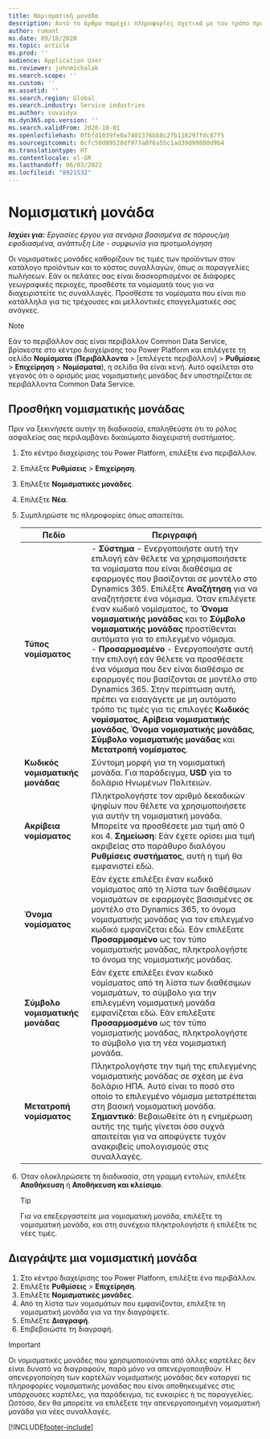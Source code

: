```yaml
---
title: Νομισματική μονάδα
description: Αυτό το άρθρο παρέχει πληροφορίες σχετικά με τον τρόπο προσθήκης και αφαίρεσης τύπων νομίσματος στο Project Operations.
author: rumant
ms.date: 09/18/2020
ms.topic: article
ms.prod: ''
audience: Application User
ms.reviewer: johnmichalak
ms.search.scope: ''
ms.custom: ''
ms.assetid: ''
ms.search.region: Global
ms.search.industry: Service industries
ms.author: suvaidya
ms.dyn365.ops.version: ''
ms.search.validFrom: 2020-10-01
ms.openlocfilehash: 0fbfd1039fe0a7401376bb8c27b118297fdc87f5
ms.sourcegitcommit: 6cfc50d89528df977a8f6a55c1ad39d99800d9b4
ms.translationtype: HT
ms.contentlocale: el-GR
ms.lasthandoff: 06/03/2022
ms.locfileid: "8921532"
---
```

# <a name="currency"></a>Νομισματική μονάδα

_**Ισχύει για:** Εργασίες έργου για σενάρια βασισμένα σε πόρους/μη εφοδιασμένα, ανάπτυξη Lite - συμφωνία για προτιμολόγηση_



Οι νομισματικές μονάδες καθορίζουν τις τιμές των προϊόντων στον κατάλογο προϊόντων και το κόστος συναλλαγών, όπως οι παραγγελίες πωλήσεων. Εάν οι πελάτες σας είναι διασκορπισμένοι σε διάφορες γεωγραφικές περιοχές, προσθέστε τα νομίσματά τους για να διαχειριστείτε τις συναλλαγές. Προσθέστε τα νομίσματα που είναι πιο κατάλληλα για τις τρέχουσες και μελλοντικές επαγγελματικές σας ανάγκες.  

> [!NOTE]
> Εάν το περιβάλλον σας είναι περιβάλλον Common Data Service, βρίσκεστε στο κέντρο διαχείρισης του Power Platform και επιλέγετε τη σελίδα **Νομίσματα** (**Περιβάλλοντα** > [επιλέγετε περιβάλλον] > **Ρυθμίσεις** > **Επιχείρηση** > **Νομίσματα**), η σελίδα θα είναι κενή. Αυτό οφείλεται στο γεγονός ότι ο ορισμός μιας νομισματικής μονάδας δεν υποστηρίζεται σε περιβάλλοντα Common Data Service.

## <a name="add-a-currency"></a>Προσθήκη νομισματικής μονάδας  
Πριν να ξεκινήσετε αυτήν τη διαδικασία, επαληθεύστε ότι το ρόλος ασφαλείας σας περιλαμβάνει δικαιώματα διαχειριστή συστήματος. 

1. Στο κέντρο διαχείρισης του Power Platform, επιλέξτε ένα περιβάλλον. 
2. Επιλέξτε **Ρυθμίσεις** > **Επιχείρηση**.
3. Επιλέξτε **Νομισματικές μονάδες**.  
4. Επιλέξτε **Νέα**.  
5. Συμπληρώστε τις πληροφορίες όπως απαιτείται.  


   |          Πεδίο          |                                                                                                                                                                                                                                                                                                                                                                            Περιγραφή                                                                                                                                                                                                                                                                                                                                                                            |
   |-------------------------|-------------------------------------------------------------------------------------------------------------------------------------------------------------------------------------------------------------------------------------------------------------------------------------------------------------------------------------------------------------------------------------------------------------------------------------------------------------------------------------------------------------------------------------------------------------------------------------------------------------------------------------------------------------------------------------------------------------------------------------------------------------------|
   |    **Τύπος νομίσματος**    | - **Σύστημα** - Ενεργοποιήστε αυτή την επιλογή εάν θέλετε να χρησιμοποιήσετε τα νομίσματα που είναι διαθέσιμα σε εφαρμογές που βασίζονται σε μοντέλο στο Dynamics 365. Επιλέξτε **Αναζήτηση** για να αναζητήσετε ένα νόμισμα. Όταν επιλέγετε έναν κωδικό νομίσματος, το **Όνομα νομισματικής μονάδας** και το **Σύμβολο νομισματικής μονάδας** προστίθενται αυτόματα για το επιλεγμένο νόμισμα.<br />- **Προσαρμοσμένο** - Ενεργοποιήστε αυτή την επιλογή εάν θέλετε να προσθέσετε ένα νόμισμα που δεν είναι διαθέσιμο σε εφαρμογές που βασίζονται σε μοντέλο στο Dynamics 365. Στην περίπτωση αυτή, πρέπει να εισαγάγετε με μη αυτόματο τρόπο τις τιμές για τις επιλογές **Κωδικός νομίσματος**, **Αρίβεια νομισματικής μονάδας**, **Όνομα νομισματικής μονάδας**, **Σύμβολο νομισματικής μονάδας** και **Μετατροπή νομίσματος**. |
   |    **Κωδικός νομισματικής μονάδας**    |                                                                                                                                                                                                                                                                                                                                            Σύντομη μορφή για τη νομισματική μονάδα. Για παράδειγμα, **USD** για το δολάριο Ηνωμένων Πολιτειών.                                                                                                                                                                                                                                                                                                                                            |
   | **Ακρίβεια νομίσματος**  |                                                                                                                                                                                  Πληκτρολογήστε τον αριθμό δεκαδικών ψηφίων που θέλετε να χρησιμοποιήσετε για αυτήν τη νομισματική μονάδα.  Μπορείτε να προσθέσετε μια τιμή από 0 και 4. **Σημείωση**: Εάν έχετε ορίσει μια τιμή ακριβείας στο παράθυρο διαλόγου **Ρυθμίσεις συστήματος**, αυτή η τιμή θα εμφανιστεί εδώ.                                                                                                                                                                                  |
   |    **Όνομα νομίσματος**    |                                                                                                                                                                                                                                         Εάν έχετε επιλέξει έναν κωδικό νομίσματος από τη λίστα των διαθέσιμων νομισμάτων σε εφαρμογές βασισμένες σε μοντέλο στο Dynamics 365, το όνομα νομισματικής μονάδας για τον επιλεγμένο κωδικό εμφανίζεται εδώ. Εάν επιλέξατε **Προσαρμοσμένο** ως τον τύπο νομισματικής μονάδας, πληκτρολογήστε το όνομα της νομισματικής μονάδας.                                                                                                                                                                                                                                          |
   |   **Σύμβολο νομισματικής μονάδας**   |                                                                                                                                                                                                                                                                      Εάν έχετε επιλέξει έναν κωδικό νομίσματος από τη λίστα των διαθέσιμων νομισμάτων, το σύμβολο για την επιλεγμένη νομισματική μονάδα εμφανίζεται εδώ. Εάν επιλέξατε **Προσαρμοσμένο** ως τον τύπο νομισματικής μονάδας, πληκτρολογήστε το σύμβολο για τη νέα νομισματική μονάδα.                                                                                                                                                                                                                                                                       |
   | **Μετατροπή νομίσματος** |                                                                                                                                                                                                                                     Πληκτρολογήστε την τιμή της επιλεγμένης νομισματικής μονάδας σε σχέση με ένα δολάριο ΗΠΑ. Αυτό είναι το ποσό στο οποίο το επιλεγμένο νόμισμα μετατρέπεται στη βασική νομισματική μονάδα. **Σημαντικό**: Βεβαιωθείτε ότι η ενημέρωση αυτής της τιμής γίνεται όσο συχνά απαιτείται για να αποφύγετε τυχόν ανακριβείς υπολογισμούς στις συναλλαγές.                                                                                                                                                                                                                                      |


6. Όταν ολοκληρώσετε τη διαδικασία, στη γραμμή εντολών, επιλέξτε **Αποθήκευση** ή **Αποθήκευση και κλείσιμο**.  

   > [!TIP]
   >  Για να επεξεργαστείτε μια νομισματική μονάδα, επιλέξτε τη νομισματική μονάδα, και στη συνέχεια πληκτρολογήστε ή επιλέξτε τις νέες τιμές.  

## <a name="delete-a-currency"></a>Διαγράψτε μια νομισματική μονάδα  

1. Στο κέντρο διαχείρισης του Power Platform, επιλέξτε ένα περιβάλλον. 
2. Επιλέξτε **Ρυθμίσεις** > **Επιχείρηση**.
3. Επιλέξτε **Νομισματικές μονάδες**.  
4. Από τη λίστα των νομισμάτων που εμφανίζονται, επιλέξτε τη νομισματική μονάδα για να την διαγράψετε.  
5. Επιλέξτε **Διαγραφή**.  
6. Επιβεβαιώστε τη διαγραφή.  

> [!IMPORTANT]
>  Οι νομισματικές μονάδες που χρησιμοποιούνται από άλλες καρτέλες δεν είναι δυνατό να διαγραφούν, παρά μόνο να απενεργοποιηθούν. Η απενεργοποίηση των καρτελών νομισματικής μονάδας δεν καταργεί τις πληροφορίες νομισματικής μονάδας που είναι αποθηκευμένες στις υπάρχουσες καρτέλες, για παράδειγμα, τις ευκαιρίες ή τις παραγγελίες. Ωστόσο, δεν θα μπορείτε να επιλέξετε την απενεργοποιημένη νομισματική μονάδα για νέες συναλλαγές.  


[!INCLUDE[footer-include](../includes/footer-banner.md)]